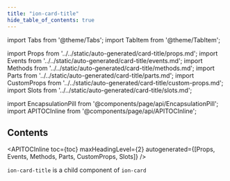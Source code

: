 ```yaml
---
title: "ion-card-title"
hide_table_of_contents: true
---
```

import Tabs from '@theme/Tabs';
import TabItem from '@theme/TabItem';

import Props from '../../static/auto-generated/card-title/props.md';
import Events from '../../static/auto-generated/card-title/events.md';
import Methods from '../../static/auto-generated/card-title/methods.md';
import Parts from '../../static/auto-generated/card-title/parts.md';
import CustomProps from '../../static/auto-generated/card-title/custom-props.md';
import Slots from '../../static/auto-generated/card-title/slots.md';

<head>
  <title>ion-card-title | Ionic App Card Title Component and Properties</title>
  <meta name="description" content="ion-card-title is a child component of ion-card. Read to learn more about card title properties and how this component is used on Ionic Framework apps." />
</head>

import EncapsulationPill from '@components/page/api/EncapsulationPill';
import APITOCInline from '@components/page/api/APITOCInline';

<EncapsulationPill type="shadow" />

<h2 className="table-of-contents__title">Contents</h2>

<APITOCInline
  toc={toc}
  maxHeadingLevel={2}
  autogenerated={[Props, Events, Methods, Parts, CustomProps, Slots]}
/>



`ion-card-title` is a child component of `ion-card`




<Props />
<Events />
<Methods />
<Parts />
<CustomProps />
<Slots />